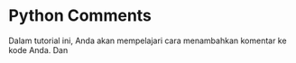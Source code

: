 # Python Comments

Dalam tutorial ini, Anda akan mempelajari cara menambahkan komentar ke kode Anda. Dan